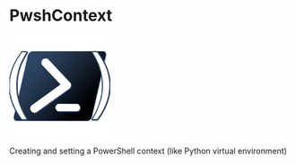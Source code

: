 # PwshContext

<img src="PwshContext.png" width="180">

Creating and setting a PowerShell context (like Python virtual environment)
